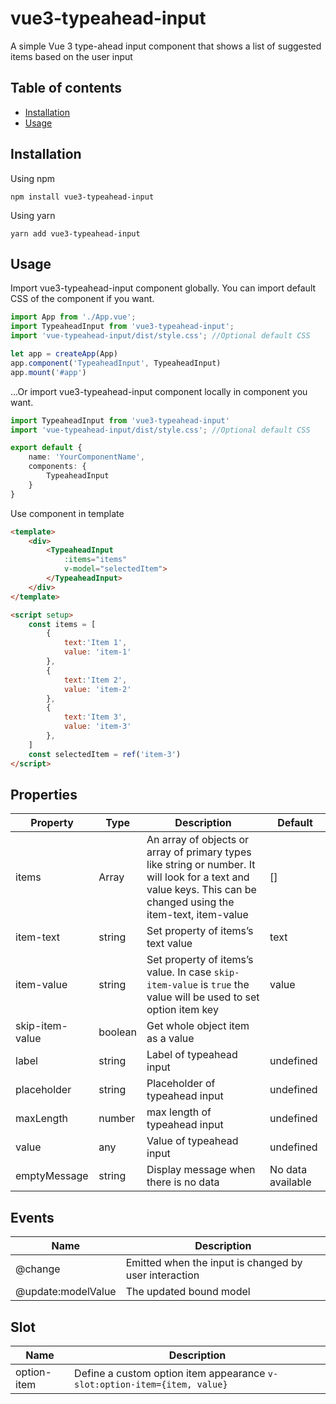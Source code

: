 
# vue3-typeahead-input

A simple Vue 3 type-ahead input component that shows a list of suggested items based on the user input

## Table of contents

  - [Installation](#installation)
  - [Usage](#usage)

## Installation

Using npm
```
npm install vue3-typeahead-input
```

Using yarn
```
yarn add vue3-typeahead-input
```

## Usage
Import vue3-typeahead-input component globally. You can import default CSS of the component if you want.

```ts
import App from './App.vue';
import TypeaheadInput from 'vue3-typeahead-input';
import 'vue-typeahead-input/dist/style.css'; //Optional default CSS

let app = createApp(App)
app.component('TypeaheadInput', TypeaheadInput)
app.mount('#app')
```

...Or import vue3-typeahead-input component locally in component you want. 

```ts
import TypeaheadInput from 'vue3-typeahead-input'
import 'vue-typeahead-input/dist/style.css'; //Optional default CSS

export default {
    name: 'YourComponentName',
    components: {
        TypeaheadInput
    }
}
```
Use component in template
```html
<template>
    <div>
        <TypeaheadInput
            :items="items"
            v-model="selectedItem">
        </TypeaheadInput>    
    </div>
</template>

<script setup>
    const items = [
        {
            text:'Item 1',
            value: 'item-1'
        },
        {
            text:'Item 2',
            value: 'item-2'
        },
        {
            text:'Item 3',
            value: 'item-3'
        },
    ]
    const selectedItem = ref('item-3')
</script>

```

## Properties

| Property  | Type | Description | Default |
|---|---|---|---|
| items | Array | An array of objects or array of primary types like string or number. It will look for a text and value keys. This can be changed using the item-text, item-value | [] |
| item-text | string | Set property of items’s text value | text |
| item-value | string | Set property of items’s value. In case `skip-item-value` is `true` the value will be used to set option item key | value |
| skip-item-value | boolean | Get whole object item as a value |
| label | string | Label of typeahead input | undefined |
| placeholder | string | Placeholder of typeahead input | undefined |
| maxLength | number | max length of typeahead input | undefined |
| value | any | Value of typeahead input | undefined |
| emptyMessage| string | Display message when there is no data | No data available |

## Events

| Name | Description |
| ---- | ----------- |
| @change | Emitted when the input is changed by user interaction |
| @update:modelValue | The updated bound model |

## Slot

| Name | Description |
| ---- | ----------- |
| option-item | Define a custom option item appearance `v-slot:option-item={item, value}` |
